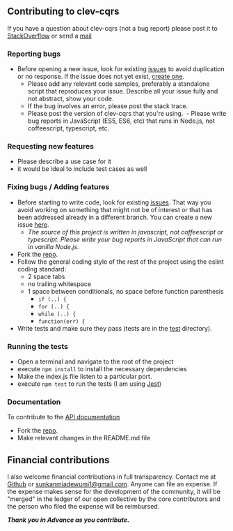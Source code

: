 ## Contributing to clev-cqrs

If you have a question about clev-cqrs (not a bug report) please post it to [StackOverflow](http://stackoverflow.com/questions/tagged/clev-cqrs) or send a 
<a href="mailto:sunkanmiadewumi1@gmail.com" target="_blank">mail</a>

### Reporting bugs

- Before opening a new issue, look for existing [issues](https://github.com/Gifted-s/clev-cqrs/issues) to avoid duplication or no response. If the issue does not yet exist, [create one](https://github.com/Gifted-s/clev-cqrs/issues/new).
  - Please add any relevant code samples, preferably a standalone script that
  reproduces your issue. Describe all your issue fully and not abstract, show your
  code.
  - If the bug involves an error, please post the stack trace.
  - Please post the version of clev-cqrs that you're using.
  - Please write bug reports in JavaScript (ES5, ES6, etc) that runs in Node.js, not coffeescript, typescript, etc.

### Requesting new features

- Please describe a use case for it
- it would be ideal to include test cases as well

### Fixing bugs / Adding features

- Before starting to write code, look for existing [issues](https://github.com/Gifted-s/clev-cqrs/issues). That way you avoid working on something that might not be of interest or that has been addressed already in a different branch. You can create a new issue [here](https://github.com/Gifted-s/clev-cqrs/issues/new).
  - _The source of this project is written in javascript, not coffeescript or typescript. Please write your bug reports in JavaScript that can run in vanilla Node.js_.
- Fork the [repo](https://github.com/Gifted-s/clev-cqrs).
- Follow the general coding style of the rest of the project using the eslint coding standard:
  - 2 space tabs
  - no trailing whitespace
  - 1 space between conditionals, no space before function parenthesis
    - `if (..) {`
    - `for (..) {`
    - `while (..) {`
    - `function(err) {`
- Write tests and make sure they pass (tests are in the [test](https://github.com/Gifted-s/clev-cqrs/tree/master/__test__/tests) directory).

### Running the tests
- Open a terminal and navigate to the root of the project
- execute `npm install` to install the necessary dependencies
- Make the index.js file listen to a particular port.
- execute `npm test` to run the tests (I am using [Jest](https://jestjs.io/))


### Documentation
To contribute to the [API documentation](https://github.com/Gifted-s/clev-cqrs) 
- Fork the [repo](https://github.com/Gifted-s/clev-cqrs).
- Make relevant changes in  the README.md file


## Financial contributions

I also welcome financial contributions in full transparency. Contact me at [Github](https://github.com/Gifted-s)  or <a href="mailto:sunkanmiadewumi1@gmail.com" target="_blank">sunkanmiadewumi1@gmail.com</a>.
Anyone can file an expense. If the expense makes sense for the development of the community, it will be "merged" in the ledger of our open collective by the core contributors and the person who filed the expense will be reimbursed.



***Thank you in Advance as you contribute.***